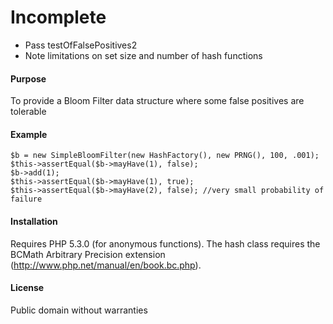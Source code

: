 # Incomplete
* Pass testOfFalsePositives2
* Note limitations on set size and number of hash functions

#### Purpose
To provide a Bloom Filter data structure where some false positives are tolerable

#### Example
    $b = new SimpleBloomFilter(new HashFactory(), new PRNG(), 100, .001);
    $this->assertEqual($b->mayHave(1), false);
    $b->add(1);
    $this->assertEqual($b->mayHave(1), true);
    $this->assertEqual($b->mayHave(2), false); //very small probability of failure

#### Installation
Requires PHP 5.3.0 (for anonymous functions).  The hash class requires the BCMath Arbitrary Precision extension (http://www.php.net/manual/en/book.bc.php).

#### License
Public domain without warranties